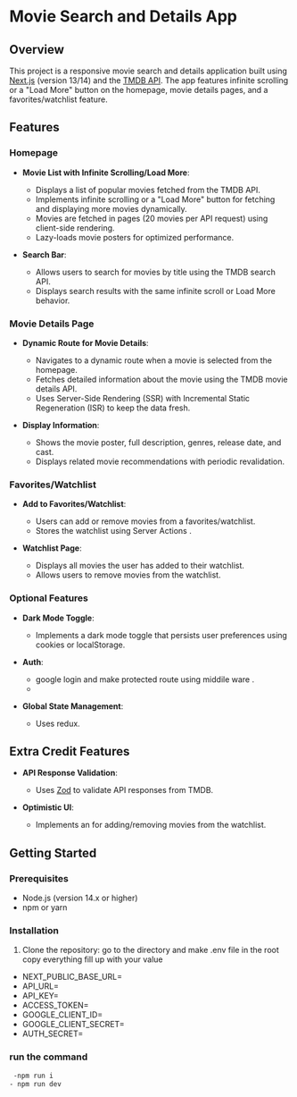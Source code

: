 # Movie Search and Details App

## Overview

This project is a responsive movie search and details application built using [Next.js](https://nextjs.org/) (version 13/14) and the [TMDB API](https://developers.themoviedb.org/3). The app features infinite scrolling or a "Load More" button on the homepage, movie details pages, and a favorites/watchlist feature.

## Features

### Homepage
- **Movie List with Infinite Scrolling/Load More**: 
  - Displays a list of popular movies fetched from the TMDB API.
  - Implements infinite scrolling or a "Load More" button for fetching and displaying more movies dynamically.
  - Movies are fetched in pages (20 movies per API request) using client-side rendering.
  - Lazy-loads movie posters for optimized performance.

- **Search Bar**: 
  - Allows users to search for movies by title using the TMDB search API.
  - Displays search results with the same infinite scroll or Load More behavior.

### Movie Details Page
- **Dynamic Route for Movie Details**: 
  - Navigates to a dynamic route when a movie is selected from the homepage.
  - Fetches detailed information about the movie using the TMDB movie details API.
  - Uses Server-Side Rendering (SSR) with Incremental Static Regeneration (ISR) to keep the data fresh.

- **Display Information**: 
  - Shows the movie poster, full description, genres, release date, and cast.
  - Displays related movie recommendations with periodic revalidation.

### Favorites/Watchlist
- **Add to Favorites/Watchlist**: 
  - Users can add or remove movies from a favorites/watchlist.
  - Stores the watchlist using Server Actions .

- **Watchlist Page**: 
  - Displays all movies the user has added to their watchlist.
  - Allows users to remove movies from the watchlist.

### Optional Features
- **Dark Mode Toggle**: 
  - Implements a dark mode toggle that persists user preferences using cookies or localStorage.


- **Auth**: 
  - google login and make protected route using middile ware .
  - 
- **Global State Management**: 
  - Uses redux.

## Extra Credit Features
- **API Response Validation**: 
  - Uses [Zod](https://zod.dev/) to validate API responses from TMDB.

- **Optimistic UI**: 
  - Implements an  for adding/removing movies from the watchlist.

## Getting Started

### Prerequisites
- Node.js (version 14.x or higher)
- npm or yarn

### Installation
1. Clone the repository: go to the directory and make .env file in the root copy everything fill up with your value
  - NEXT_PUBLIC_BASE_URL=
  - API_URL=
  - API_KEY=
  - ACCESS_TOKEN=
  - GOOGLE_CLIENT_ID=
  - GOOGLE_CLIENT_SECRET=
  - AUTH_SECRET=


### run the command
  
   ```bash
    -npm run i
   - npm run dev

